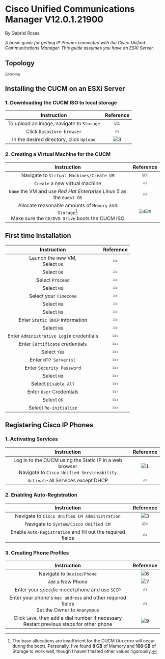 # Cisco Unified Communications Manager V12.0.1.21900

By Gabriel Rosas

*A basic guide for getting IP Phones connected with the Cisco Unified Communications Manager. This guide assumes you have an ESXi Server*.



## Topology

<img src="CUCM Installation images\topology.PNG" alt="topology" style="zoom: 67%;" />



## Installing the CUCM on an ESXi Server



### 1. Downloading the CUCM ISO to local storage

|                Instruction                |                          Reference                           |
| :---------------------------------------: | :----------------------------------------------------------: |
| To upload an image, navigate to `Storage` | <img src="CUCM Installation images\1. Adding ISO to ESXi server files\1.PNG" alt="1" style="zoom:67%;" /> |
|         Click `Datastore browser`         | <img src="CUCM Installation images\1. Adding ISO to ESXi server files\2.PNG" alt="2" style="zoom: 50%;" /> |
| In the desired directory, click `Upload`  | <img src="CUCM Installation images\1. Adding ISO to ESXi server files\3.PNG" alt="3" style="zoom:100%;" /> |



### 2. Creating a Virtual Machine for the CUCM

|                         Instruction                          |                          Reference                           |
| :----------------------------------------------------------: | :----------------------------------------------------------: |
|           Navigate to `Virtual Machines/Create VM`           | <img src="CUCM Installation images\2. Creating CUCM VM\1.PNG" alt="1" style="zoom: 67%;" /> |
|                `Create` a new virtual machine                | <img src="CUCM Installation images\2. Creating CUCM VM\2.PNG" alt="2" style="zoom:50%;" /> |
| `Name` the VM and use *Red Hat Enterprise Linux 5* as the `Guest OS` | <img src="CUCM Installation images\2. Creating CUCM VM\3.PNG" alt="3" style="zoom:50%;" /> |
| Allocate reasonable amounts of `Memory` and `Storage`[^Error?]<br />Make sure the `CD/DVD Drive` boots the CUCM ISO | <img src="CUCM Installation images\2. Creating CUCM VM\4.PNG" alt="4" style="zoom:80%;" /><img src="CUCM Installation images\2. Creating CUCM VM\5.PNG" alt="5" style="zoom: 75%;" /> |

[^Error?]: The base allocations are insufficient for the CUCM (An error will occur during the boot). Personally, I've found **8 GB** of Memory and **100 GB** of Storage to work well, though I haven't tested other values rigorously.



## First time Installation 

|               Instruction                |                          Reference                           |
| :--------------------------------------: | :----------------------------------------------------------: |
|   Launch the new VM,<br />Select `OK`    | <img src="CUCM Installation images\3. Initializing the CUCM\1.PNG" alt="1" style="zoom:50%;" /> |
|               Select `OK`                | <img src="CUCM Installation images\3. Initializing the CUCM\2.PNG" alt="2" style="zoom:50%;" /> |
|             Select `Proceed`             | <img src="CUCM Installation images\3. Initializing the CUCM\3.PNG" alt="3" style="zoom:50%;" /> |
|               Select `No`                | <img src="CUCM Installation images\3. Initializing the CUCM\4.PNG" alt="4" style="zoom:50%;" /> |
|          Select your `Timezone`          | <img src="CUCM Installation images\3. Initializing the CUCM\5.PNG" alt="5" style="zoom:50%;" /> |
|               Select `No`                | <img src="CUCM Installation images\3. Initializing the CUCM\6.PNG" alt="6" style="zoom:50%;" /> |
|               Select `No`                | <img src="CUCM Installation images\3. Initializing the CUCM\7.PNG" alt="7" style="zoom:50%;" /> |
|     Enter `Static DHCP` information      | <img src="CUCM Installation images\3. Initializing the CUCM\8.PNG" alt="8" style="zoom:50%;" /> |
|               Select `No`                | <img src="CUCM Installation images\3. Initializing the CUCM\9.PNG" alt="9" style="zoom:50%;" /> |
| Enter `Administrative Login` credentials | <img src="CUCM Installation images\3. Initializing the CUCM\10.PNG" alt="10" style="zoom:50%;" /> |
|     Enter `Certificate` credentials      | <img src="CUCM Installation images\3. Initializing the CUCM\11.PNG" alt="11" style="zoom:50%;" /> |
|               Select `Yes`               | <img src="CUCM Installation images\3. Initializing the CUCM\12.PNG" alt="12" style="zoom:50%;" /> |
|          Enter `NTP Server(s)`           | <img src="CUCM Installation images\3. Initializing the CUCM\13.PNG" alt="13" style="zoom:50%;" /> |
|        Enter `Security Password`         | <img src="CUCM Installation images\3. Initializing the CUCM\14.PNG" alt="14" style="zoom:50%;" /> |
|               Select `No`                | <img src="CUCM Installation images\3. Initializing the CUCM\15.PNG" alt="15" style="zoom:50%;" /> |
|           Select `Disable All`           | <img src="CUCM Installation images\3. Initializing the CUCM\16.PNG" alt="16" style="zoom:50%;" /> |
|         Enter `User` Credentials         | <img src="CUCM Installation images\3. Initializing the CUCM\17.PNG" alt="17" style="zoom:50%;" /> |
|               Select `OK`                | <img src="CUCM Installation images\3. Initializing the CUCM\18.PNG" alt="18" style="zoom:50%;" /> |
|          Select `Re-initialize`          | <img src="CUCM Installation images\3. Initializing the CUCM\19.PNG" alt="19" style="zoom:50%;" /> |



## Registering Cisco IP Phones



### 1. Activating Services

|                         Instruction                          |                          Reference                           |
| :----------------------------------------------------------: | :----------------------------------------------------------: |
| Log in to the CUCM using the Static IP in a web browser<br />Navigate to `Cisco Unified Serviceability` | <img src="CUCM Installation images\4. Connecting Two IP phones (basic sadge way)\1.PNG" alt="1" style="zoom:100%;" /> |
|             `Activate` all Services except DHCP              | <img src="CUCM Installation images\4. Connecting Two IP phones (basic sadge way)\2.PNG" alt="2" style="zoom:50%;" /> |



### 2. Enabling Auto-Registration

|                         Instruction                         |                          Reference                           |
| :---------------------------------------------------------: | :----------------------------------------------------------: |
|        Navigate to `Cisco Unified CM Administration`        | <img src="CUCM Installation images\4. Connecting Two IP phones (basic sadge way)\3.PNG" alt="3" style="zoom:100%;" /> |
|            Navigate to `System/Cisco Unified CM`            | <img src="CUCM Installation images\4. Connecting Two IP phones (basic sadge way)\4.PNG" alt="4" style="zoom:67%;" /> |
| Enable `Auto-Registration` and fill out the required fields | <img src="CUCM Installation images\4. Connecting Two IP phones (basic sadge way)\5.PNG" alt="5" style="zoom:50%;" /> |



### 3. Creating Phone Profiles

|                         Instruction                          |                          Reference                           |
| :----------------------------------------------------------: | :----------------------------------------------------------: |
|                  Navigate to `Device/Phone`                  | <img src="CUCM Installation images\4. Connecting Two IP phones (basic sadge way)\6.PNG" alt="6" style="zoom:100%;" /> |
|                      `Add` a New Phone                       | <img src="CUCM Installation images\4. Connecting Two IP phones (basic sadge way)\7.PNG" alt="7" style="zoom:100%;" /> |
|       Enter your *specific* model phone and use `SCCP`       | <img src="CUCM Installation images\4. Connecting Two IP phones (basic sadge way)\8.PNG" alt="8" style="zoom:50%;" /> |
| Enter your phone's `mac address` and other required fields<br />Set the Owner to `Anonymous` | <img src="CUCM Installation images\4. Connecting Two IP phones (basic sadge way)\9.PNG" alt="9" style="zoom:50%;" /> |
| Click `Save`, then add a dial number if necessary<br />Restart previous steps for other phone | <img src="CUCM Installation images\4. Connecting Two IP phones (basic sadge way)\reload.PNG" alt="9" style="zoom:100%;" /> |





